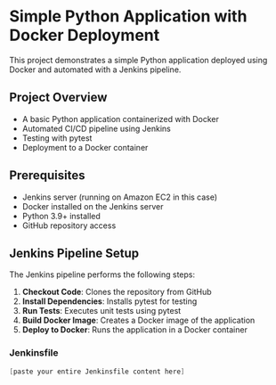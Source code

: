 # Simple Python Application with Docker Deployment

This project demonstrates a simple Python application deployed using Docker and automated with a Jenkins pipeline.

## Project Overview

- A basic Python application containerized with Docker
- Automated CI/CD pipeline using Jenkins
- Testing with pytest
- Deployment to a Docker container

## Prerequisites

- Jenkins server (running on Amazon EC2 in this case)
- Docker installed on the Jenkins server
- Python 3.9+ installed
- GitHub repository access

## Jenkins Pipeline Setup

The Jenkins pipeline performs the following steps:

1. **Checkout Code**: Clones the repository from GitHub
2. **Install Dependencies**: Installs pytest for testing
3. **Run Tests**: Executes unit tests using pytest
4. **Build Docker Image**: Creates a Docker image of the application
5. **Deploy to Docker**: Runs the application in a Docker container

### Jenkinsfile

```groovy
[paste your entire Jenkinsfile content here]
